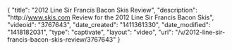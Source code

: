 {
    "title": "2012 Line Sir Francis Bacon Skis Review",
    "description": "http:\/\/www.skis.com Review for the 2012 Line Sir Francis Bacon Skis",
    "videoid": "3767643",
    "date_created": "1411361330",
    "date_modified": "1418182031",
    "type": "captivate",
    "layout": "video",
    "url": "\/v\/2012-line-sir-francis-bacon-skis-review\/3767643"
}